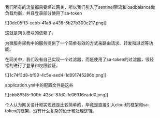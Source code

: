我们所有的流量都需要经过网关，所以我们引入了sentinel限流和loadbalance做负载均衡，并且登录部分使用了sa-token



![[0dc05ff3-cebb-41a8-a438-5b27b300c217.png]]

这就是网关模块的依赖了。

为微服务架构中的服务提供了一个简单有效的方式来路由请求、转发和过滤等功能。



在网关中，我们没有自己实现一个过滤器，而是使用了sa-token的过滤器，很轻松的进行了登录和权限验证。



![[1c74f3d8-bf99-4c5e-aed4-1d991745286b.png]]



application.yml中的配置文件是这些



![[cbb865f5-309b-425d-87d0-fe06316eadd0.png]]



个人认为网关设计和实现还是比较简单的，毕竟是直接引入cloud的框架和sa-token的框架，没有什么复杂的设计和处理逻辑。

